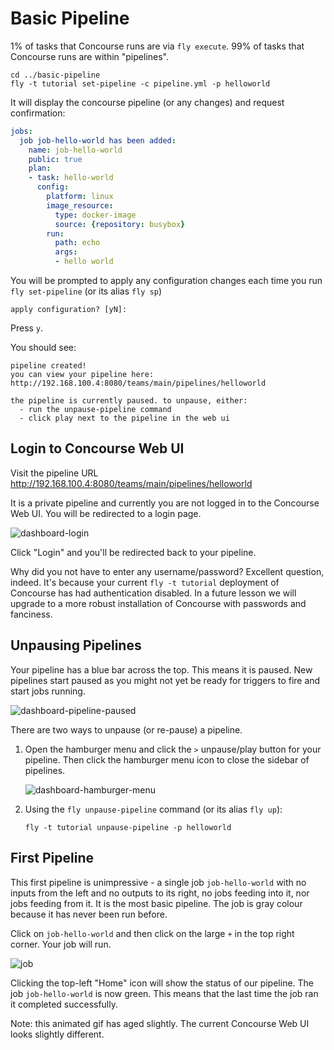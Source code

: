 # Basic Pipeline

1% of tasks that Concourse runs are via `fly execute`. 99% of tasks that Concourse runs are within "pipelines".

```
cd ../basic-pipeline
fly -t tutorial set-pipeline -c pipeline.yml -p helloworld
```

It will display the concourse pipeline (or any changes) and request confirmation:

```yaml
jobs:
  job job-hello-world has been added:
    name: job-hello-world
    public: true
    plan:
    - task: hello-world
      config:
        platform: linux
        image_resource:
          type: docker-image
          source: {repository: busybox}
        run:
          path: echo
          args:
          - hello world
```

You will be prompted to apply any configuration changes each time you run `fly set-pipeline` (or its alias `fly sp`)

```
apply configuration? [yN]:
```

Press `y`.

You should see:

```
pipeline created!
you can view your pipeline here: http://192.168.100.4:8080/teams/main/pipelines/helloworld

the pipeline is currently paused. to unpause, either:
  - run the unpause-pipeline command
  - click play next to the pipeline in the web ui
```

## Login to Concourse Web UI

Visit the pipeline URL http://192.168.100.4:8080/teams/main/pipelines/helloworld

It is a private pipeline and currently you are not logged in to the Concourse Web UI. You will be redirected to a login page.

![dashboard-login](/images/dashboard-login.png)

Click "Login" and you'll be redirected back to your pipeline.

Why did you not have to enter any username/password? Excellent question, indeed. It's because your current `fly -t tutorial` deployment of Concourse has had authentication disabled. In a future lesson we will upgrade to a more robust installation of Concourse with passwords and fanciness.

## Unpausing Pipelines

Your pipeline has a blue bar across the top. This means it is paused. New pipelines start paused as you might not yet be ready for triggers to fire and start jobs running.

![dashboard-pipeline-paused](/images/dashboard-pipeline-paused.png)

There are two ways to unpause (or re-pause) a pipeline.

1. Open the hamburger menu and click the `>` unpause/play button for your pipeline. Then click the hamburger menu icon to close the sidebar of pipelines.

    ![dashboard-hamburger-menu](/images/dashboard-hamburger-menu.png)

    

2. Using the `fly unpause-pipeline` command (or its alias `fly up`):

    ```
    fly -t tutorial unpause-pipeline -p helloworld
    ```

## First Pipeline

This first pipeline is unimpressive - a single job `job-hello-world` with no inputs from the left and no outputs to its right, no jobs feeding into it, nor jobs feeding from it. It is the most basic pipeline. The job is gray colour because it has never been run before.

Click on `job-hello-world` and then click on the large `+` in the top right corner. Your job will run.

![job](/images/job-hello-world.gif)

Clicking the top-left "Home" icon will show the status of our pipeline. The job `job-hello-world` is now green. This means that the last time the job ran it completed successfully.

Note: this animated gif has aged slightly. The current Concourse Web UI looks slightly different.